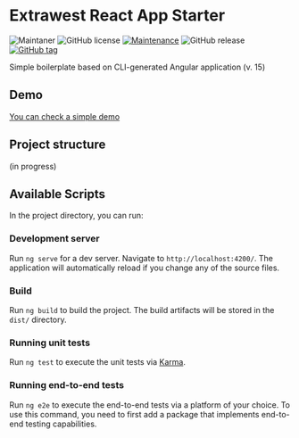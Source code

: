 # Extrawest React App Starter

![Maintaner](https://img.shields.io/badge/maintainer-extrawest.com-blue)
![GitHub license](https://img.shields.io/github/license/extrawest/react-app-starter)
[![Maintenance](https://img.shields.io/badge/Maintained%3F-yes-green.svg)](https://github.com/extrawest/react-app-starter/graphs/commit-activity)
![GitHub release](https://img.shields.io/github/v/release/extrawest/react-app-starter)
[![GitHub tag](https://img.shields.io/github/v/tag/extrawest/react-app-starter)](https://github.com/extrawest/react-app-starter/tags/)

Simple boilerplate based on CLI-generated Angular application (v. 15)

## Demo

[You can check a simple demo](https://angular-app-starter.web.app)

## Project structure

(in progress)

## Available Scripts

In the project directory, you can run:

### Development server

Run `ng serve` for a dev server. Navigate to `http://localhost:4200/`. The application will automatically reload if you
change any of the source files.

### Build

Run `ng build` to build the project. The build artifacts will be stored in the `dist/` directory.

### Running unit tests

Run `ng test` to execute the unit tests via [Karma](https://karma-runner.github.io).

### Running end-to-end tests

Run `ng e2e` to execute the end-to-end tests via a platform of your choice. To use this command, you need to first add a
package that implements end-to-end testing capabilities.
